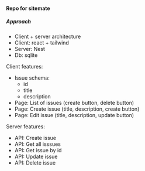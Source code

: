 #### Repo for sitemate

##### Approach

- Client + server architecture
- Client: react + tailwind
- Server: Nest
- Db: sqlite

Client features:

- Issue schema:
  - id
  - title
  - description
- Page: List of issues (create button, delete button)
- Page: Create issue (title, description, create button)
- Page: Edit issue (title, description, update button)

Server features:

- API: Create issue
- API: Get all isssues
- API: Get issue by id
- API: Update issue
- API: Delete issue
